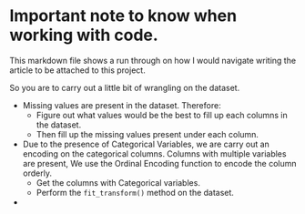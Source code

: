 # Important note to know when working with code. 

This markdown file shows a run through on how I would navigate writing the article to be attached to this project.

So you are to carry out a little bit of wrangling on the dataset.
- Missing values are present in the dataset. Therefore:
  - Figure out what values would be the best to fill up each columns in the dataset.
  - Then fill up the missing values present under each column.
- Due to the presence of Categorical Variables, we are carry out an encoding on the categorical columns.
Columns with multiple variables are present, We use the Ordinal Encoding function to encode the column orderly.
  - Get the columns with Categorical variables.
  - Perform the `fit_transform()` method on the dataset.
- 